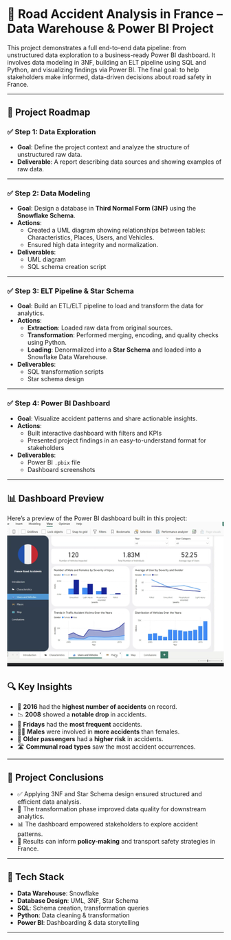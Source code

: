# 🚦 Road Accident Analysis in France – Data Warehouse & Power BI Project

This project demonstrates a full end-to-end data pipeline: from unstructured data exploration to a business-ready Power BI dashboard. It involves data modeling in 3NF, building an ELT pipeline using SQL and Python, and visualizing findings via Power BI. The final goal: to help stakeholders make informed, data-driven decisions about road safety in France.

---

## 📌 Project Roadmap

### ✅ Step 1: Data Exploration
- **Goal**: Define the project context and analyze the structure of unstructured raw data.
- **Deliverable**: A report describing data sources and showing examples of raw data.

---

### ✅ Step 2: Data Modeling
- **Goal**: Design a database in **Third Normal Form (3NF)** using the **Snowflake Schema**.
- **Actions**:
  - Created a UML diagram showing relationships between tables: Characteristics, Places, Users, and Vehicles.
  - Ensured high data integrity and normalization.
- **Deliverables**:
  - UML diagram
  - SQL schema creation script

---

### ✅ Step 3: ELT Pipeline & Star Schema
- **Goal**: Build an ETL/ELT pipeline to load and transform the data for analytics.
- **Actions**:
  - **Extraction**: Loaded raw data from original sources.
  - **Transformation**: Performed merging, encoding, and quality checks using Python.
  - **Loading**: Denormalized into a **Star Schema** and loaded into a Snowflake Data Warehouse.
- **Deliverables**:
  - SQL transformation scripts
  - Star schema design

---

### ✅ Step 4: Power BI Dashboard
- **Goal**: Visualize accident patterns and share actionable insights.
- **Actions**:
  - Built interactive dashboard with filters and KPIs
  - Presented project findings in an easy-to-understand format for stakeholders
- **Deliverables**:
  - Power BI `.pbix` file
  - Dashboard screenshots

---
## 📊 Dashboard Preview

Here’s a preview of the Power BI dashboard built in this project:
![Dashboard Screenshot](PowerBI_dashboard.png)

## 🔍 Key Insights

- 🚗 **2016** had the **highest number of accidents** on record.
- 📉 **2008** showed a **notable drop** in accidents.
- 📅 **Fridays** had the **most frequent** accidents.
- 👨‍🦰 **Males** were involved in **more accidents** than females.
- 👵 **Older passengers** had a **higher risk** in accidents.
- 🛣️ **Communal road types** saw the most accident occurrences.

---

## 🧠 Project Conclusions

- ✅ Applying 3NF and Star Schema design ensured structured and efficient data analysis.
- 🧼 The transformation phase improved data quality for downstream analytics.
- 📊 The dashboard empowered stakeholders to explore accident patterns.
- 🧭 Results can inform **policy-making** and transport safety strategies in France.

---

## 🧰 Tech Stack

- **Data Warehouse**: Snowflake
- **Database Design**: UML, 3NF, Star Schema
- **SQL**: Schema creation, transformation queries
- **Python**: Data cleaning & transformation
- **Power BI**: Dashboarding & data storytelling


---


